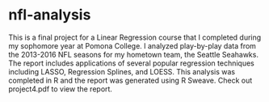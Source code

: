 # nfl-analysis

This is a final project for a Linear Regression course that I completed during my sophomore year at Pomona College. 
I analyzed play-by-play data from the 2013-2016 NFL seasons for my hometown team, the Seattle Seahawks. 
The report includes applications of several popular regression techniques including LASSO, Regression Splines, and LOESS. 
This analysis was completed in R and the report was generated using R Sweave. Check out project4.pdf to view the report. 
